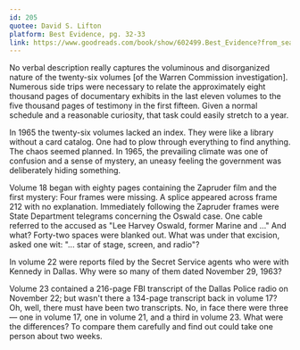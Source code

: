 ```yaml
---
id: 205
quotee: David S. Lifton
platform: Best Evidence, pg. 32-33
link: https://www.goodreads.com/book/show/602499.Best_Evidence?from_search=true&from_srp=true&qid=eux8SfCPwZ&rank=1
---
```

No verbal description really captures the voluminous and disorganized nature of the twenty-six volumes [of the Warren Commission investigation]. Numerous side trips were necessary to relate the approximately eight thousand pages of documentary exhibits in the last eleven volumes to the five thousand pages of testimony in the first fifteen. Given a normal schedule and a reasonable curiosity, that task could easily stretch to a year.

In 1965 the twenty-six volumes lacked an index. They were like a library without a card catalog. One had to plow through everything to find anything. The chaos seemed planned. In 1965, the prevailing climate was one of confusion and a sense of mystery, an uneasy feeling the government was deliberately hiding something.

Volume 18 began with eighty pages containing the Zapruder film and the first mystery: Four frames were missing. A splice appeared across frame 212 with no explanation. Immediately following the Zapruder frames were State Department telegrams concerning the Oswald case. One cable referred to the accused as "Lee Harvey Oswald, former Marine and ..." And what? Forty-two spaces were blanked out. What was under that excision, asked one wit: "... star of stage, screen, and radio"?

In volume 22 were reports filed by the Secret Service agents who were with Kennedy in Dallas. Why were so many of them dated November 29, 1963?

Volume 23 contained a 216-page FBI transcript of the Dallas Police radio on November 22; but wasn't there a 134-page transcript back in volume 17? Oh, well, there must have been two transcripts. No, in face there were three &mdash; one in volume 17, one in volume 21, and a third in volume 23. What were the differences? To compare them carefully and find out could take one person about two weeks.